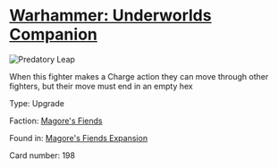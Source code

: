 # [Warhammer: Underworlds Companion](https://guidokessels.github.io/wh-underworlds)

  

![Predatory Leap](https://warhammerunderworlds.com/wp-content/uploads/sites/6/2018/03/198_ENG.png)

When this fighter makes a Charge action they can move through other fighters, but their move must end in an empty hex

Type: Upgrade

Faction: [Magore's Fiends](https://guidokessels.github.io/wh-underworlds/factions/magores-fiends)

Found in: [Magore's Fiends Expansion](https://guidokessels.github.io/wh-underworlds/locations/magores-fiends-expansion)

Card number: 198
